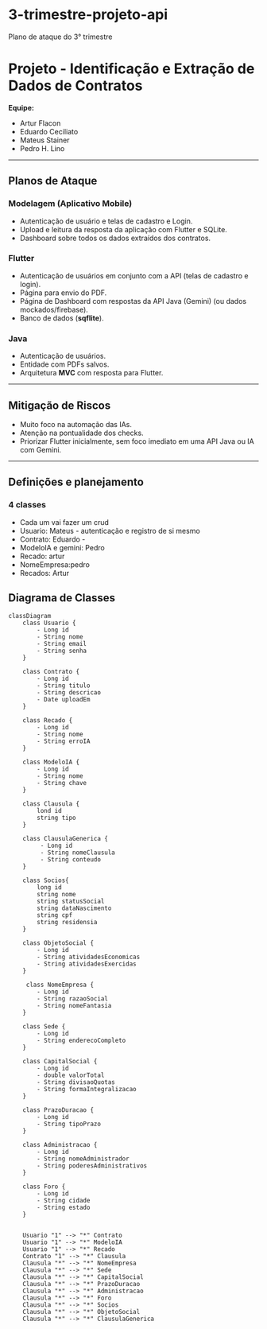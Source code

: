 # 3-trimestre-projeto-api
Plano de ataque do 3° trimestre

# Projeto - Identificação e Extração de Dados de Contratos

**Equipe:**  
- Artur Flacon  
- Eduardo Ceciliato  
- Mateus Stainer
- Pedro H. Lino

---

## Planos de Ataque

### Modelagem (Aplicativo Mobile)
- Autenticação de usuário e telas de cadastro e Login.  
- Upload e leitura da resposta da aplicação com Flutter e SQLite.  
- Dashboard sobre todos os dados extraídos dos contratos.  

### Flutter
- Autenticação de usuários em conjunto com a API (telas de cadastro e login).  
- Página para envio do PDF.  
- Página de Dashboard com respostas da API Java (Gemini) (ou dados mockados/firebase).
- Banco de dados (**sqflite**).  

### Java
- Autenticação de usuários.  
- Entidade com PDFs salvos.  
- Arquitetura **MVC** com resposta para Flutter.  

---

## Mitigação de Riscos
- Muito foco na automação das IAs.  
- Atenção na pontualidade dos checks.  
- Priorizar Flutter inicialmente, sem foco imediato em uma API Java ou IA com Gemini.  

---

## Definições e planejamento

### 4 classes

- Cada um vai fazer um crud
- Usuario: Mateus - autenticação e registro de si mesmo
- Contrato: Eduardo - 
- ModeloIA e gemini: Pedro
- Recado: artur
- NomeEmpresa:pedro
- Recados: Artur


## Diagrama de Classes

```mermaid
classDiagram
    class Usuario {
        - Long id
        - String nome
        - String email
        - String senha
    }

    class Contrato {
        - Long id
        - String titulo
        - String descricao
        - Date uploadEm
    }

    class Recado {
        - Long id
        - String nome
        - String erroIA
    }

    class ModeloIA {
        - Long id
        - String nome
        - String chave
    }

    class Clausula {
        lond id
        string tipo
    }

    class ClausulaGenerica {
         - Long id
         - String nomeClausula
         - String conteudo
    }

    class Socios{
        long id
        string nome
        string statusSocial
        string dataNascimento
        string cpf
        string residensia
    }

    class ObjetoSocial {
        - Long id
        - String atividadesEconomicas
        - String atividadesExercidas
    }

     class NomeEmpresa {
        - Long id
        - String razaoSocial
        - String nomeFantasia
    }

    class Sede {
        - Long id
        - String enderecoCompleto
    }

    class CapitalSocial {
        - Long id
        - double valorTotal
        - String divisaoQuotas
        - String formaIntegralizacao
    }

    class PrazoDuracao {
        - Long id
        - String tipoPrazo
    }

    class Administracao {
        - Long id
        - String nomeAdministrador
        - String poderesAdministrativos
    }
    
    class Foro {
        - Long id
        - String cidade
        - String estado
    }
    

    Usuario "1" --> "*" Contrato
    Usuario "1" --> "*" ModeloIA
    Usuario "1" --> "*" Recado
    Contrato "1" --> "*" Clausula
    Clausula "*" --> "*" NomeEmpresa
    Clausula "*" --> "*" Sede
    Clausula "*" --> "*" CapitalSocial
    Clausula "*" --> "*" PrazoDuracao
    Clausula "*" --> "*" Administracao
    Clausula "*" --> "*" Foro
    Clausula "*" --> "*" Socios
    Clausula "*" --> "*" ObjetoSocial
    Clausula "*" --> "*" ClausulaGenerica

